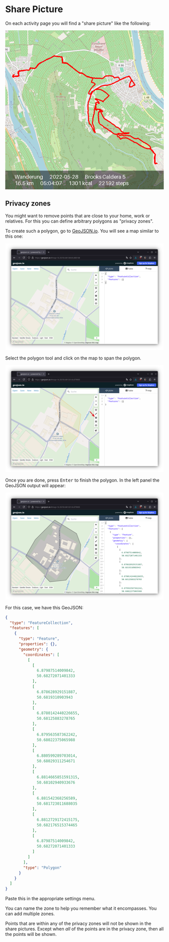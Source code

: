 # Share Picture

On each activity page you will find a "share picture" like the following:

![](share-picture.png)

## Privacy zones

You might want to remove points that are close to your home, work or relatives. For this you can define arbitrary polygons as "privacy zones".

To create such a polygon, go to [GeoJSON.io](https://geojson.io/). You will see a map similar to this one:

![](geojson-io-1.png)

Select the polygon tool and click on the map to span the polygon.

![](geojson-io-2.png)

Once you are done, press <kbd>Enter</kbd> to finish the polygon. In the left panel the GeoJSON output will appear:

![](geojson-io-3.png)

For this case, we have this GeoJSON:

```json
{
  "type": "FeatureCollection",
  "features": [
    {
      "type": "Feature",
      "properties": {},
      "geometry": {
        "coordinates": [
          [
            [
              6.87987514009842,
              50.68272071401333
            ],
            [
              6.878628929151887,
              50.6819310903943
            ],
            [
              6.8780142440226655,
              50.68125883278765
            ],
            [
              6.879563587362242,
              50.68022375065988
            ],
            [
              6.880599289703014,
              50.68029311254671
            ],
            [
              6.8814665851591315,
              50.68102940933676
            ],
            [
              6.881542368256589,
              50.681723011688035
            ],
            [
              6.8812729172415175,
              50.682176515374465
            ],
            [
              6.87987514009842,
              50.68272071401333
            ]
          ]
        ],
        "type": "Polygon"
      }
    }
  ]
}
```

Paste this in the appropriate settings menu.

You can name the zone to help you remember what it encompasses. You can add multiple zones.

Points that are within any of the privacy zones will not be shown in the share pictures. Except when _all_ of the points are in the privacy zone, then all the points will be shown.